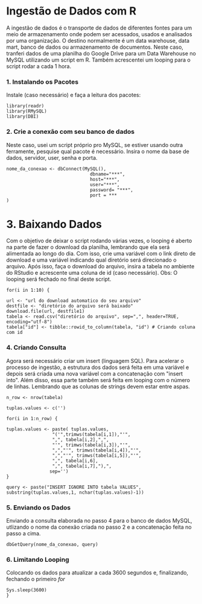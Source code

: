 # Ingestão de Dados com R
A ingestão de dados é o transporte de dados de diferentes fontes para um meio de armazenamento onde podem ser acessados, usados e analisados por uma organização. O destino normalmente é um data warehouse, data mart, banco de dados ou armazenamento de documentos. Neste caso, tranferi dados de uma planilha do Google Drive para um Data Warehouse no MySQL utilizando um script em R. Também acrescentei um looping para o script rodar a cada 1 hora.

### 1. Instalando os Pacotes 
Instale (caso necessário) e faça a leitura dos pacotes:
```
library(readr)
library(RMySQL)
library(DBI)
```

### 2. Crie a conexão com seu banco de dados
Neste caso, usei um script próprio pro MySQL, se estiver usando outra ferramente, pesquise qual pacote é necessário.
Insira o nome da base de dados, servidor, user, senha e porta.
```
nome_da_conexao <- dbConnect(MySQL(),
                               dbname="***",
                               host="***",
                               user="***",
                               password= "***",
                               port = ***
)
```
# 3. Baixando Dados
Com o objetivo de deixar o script rodando várias vezes, o looping é aberto na parte de fazer o download da planilha, lembrando que ela será alimentada ao longo do dia. Com isso, crie uma variável com o link direto de download e uma variável indicando qual diretório será direcionado o arquivo. Após isso, faça o download do arquivo, insira a tabela no ambiente do RStudio e acrescente uma coluna de id (caso necessário).
Obs: O looping será fechado no final deste script.
```
for(i in 1:10) {

url <- "url do download automatico do seu arquivo"
destfile <- "diretório do arquivo será baixado"
download.file(url, destfile1)
tabela <- read.csv("diretório do arquivo", sep=",", header=TRUE, encoding="utf-8")
tabela["id"] <- tibble::rowid_to_column(tabela, "id") # Criando coluna com id
```
### 4. Criando Consulta
Agora será necessário criar um insert (linguagem SQL). Para acelerar o processo de ingestão, a estrutura dos dados será feita em uma variável e depois será criada uma nova variável com a concatenação com "insert into". Além disso, essa parte também será feita em looping com o número de linhas. Lembrando que as colunas de strings devem estar entre aspas.
```
n_row <- nrow(tabela) 

tuplas.values <- c('')

for(i in 1:n_row) {

tuplas.values <- paste( tuplas.values,
                 "('",trimws(tabela[i,1]),"'",
                 ",", tabela[i,2],",",
                 "'", trimws(tabela[i,3]),"'",
                 ",","'", trimws(tabela[i,4]),"'",
                 ",","'", trimws(tabela[i,5]),"'",
                 ",", tabela[i,6],
                 ",", tabela[i,7],"),",
                sep='')
}

query <- paste("INSERT IGNORE INTO tabela VALUES", substring(tuplas.values,1, nchar(tuplas.values)-1))
```
### 5. Enviando os Dados
Enviando a consulta elaborada no passo 4 para o banco de dados MySQL, utlizando o nome da conexão criada no passo 2 e a concatenação feita no passo a cima.
```
dbGetQuery(nome_da_conexao, query)
```
### 6. Limitando Looping
Colocando os dados para atualizar a cada 3600 segundos e, finalizando, fechando o primeiro *for*
```
Sys.sleep(3600)
}
```
